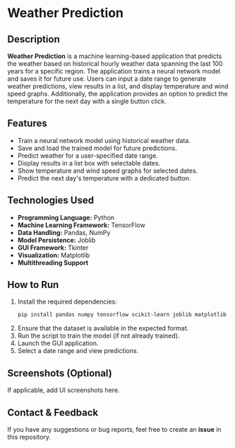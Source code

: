 # Weather Prediction

## Description
**Weather Prediction** is a machine learning-based application that predicts the weather based on historical hourly weather data spanning the last 100 years for a specific region. The application trains a neural network model and saves it for future use. Users can input a date range to generate weather predictions, view results in a list, and display temperature and wind speed graphs. Additionally, the application provides an option to predict the temperature for the next day with a single button click.

## Features
- Train a neural network model using historical weather data.
- Save and load the trained model for future predictions.
- Predict weather for a user-specified date range.
- Display results in a list box with selectable dates.
- Show temperature and wind speed graphs for selected dates.
- Predict the next day's temperature with a dedicated button.

## Technologies Used
- **Programming Language:** Python
- **Machine Learning Framework:** TensorFlow
- **Data Handling:** Pandas, NumPy
- **Model Persistence:** Joblib
- **GUI Framework:** Tkinter
- **Visualization:** Matplotlib
- **Multithreading Support**


## How to Run
1. Install the required dependencies:
   ```sh
   pip install pandas numpy tensorflow scikit-learn joblib matplotlib
   ```
2. Ensure that the dataset is available in the expected format.
3. Run the script to train the model (if not already trained).
4. Launch the GUI application.
5. Select a date range and view predictions.

## Screenshots (Optional)
If applicable, add UI screenshots here.

## Contact & Feedback
If you have any suggestions or bug reports, feel free to create an **issue** in this repository.

